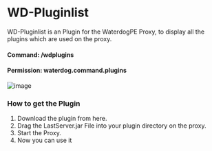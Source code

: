 # WD-Pluginlist
WD-Pluginlist is an Plugin for the WaterdogPE Proxy, to display all the plugins which are used on the proxy.

<h4>Command: /wdplugins</h4>
<h4>Permission: waterdog.command.plugins</h4>

![image](https://user-images.githubusercontent.com/45903049/114562068-7187e880-9c6e-11eb-8926-c8eaad690795.png)

<h3>How to get the Plugin</h3>

1. Download the plugin from here.
2. Drag the LastServer.jar File into your plugin directory on the proxy.
3. Start the Proxy.
4. Now you can use it
